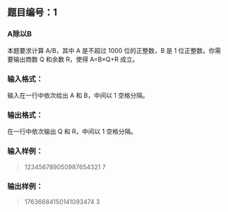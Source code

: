 ## 题目编号：1
### A除以B
本题要求计算 A/B，其中 A 是不超过 1000 位的正整数，B 是 1 位正整数。你需要输出商数 Q 和余数 R，使得 A=B×Q+R 成立。
### 输入格式：
输入在一行中依次给出 A 和 B，中间以 1 空格分隔。
### 输出格式：
在一行中依次输出 Q 和 R，中间以 1 空格分隔。
### 输入样例：
> 123456789050987654321 7
### 输出样例：
> 17636684150141093474 3